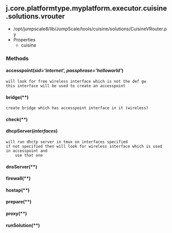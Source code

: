 <!-- toc -->
## j.core.platformtype.myplatform.executor.cuisine.solutions.vrouter

- /opt/jumpscale8/lib/JumpScale/tools/cuisine/solutions/CuisineVRouter.py
- Properties
    - cuisine

### Methods

    

#### accesspoint(*sid='internet', passphrase='helloworld'*) 

```
will look for free wireless interface which is not the def gw
this interface will be used to create an accesspoint

```

#### bridge(**) 

```
create bridge which has accesspoint interface in it (wireless)

```

#### check(**) 

#### dhcpServer(*interfaces*) 

```
will run dhctp server in tmux on interfaces specified
if not specified then will look for wireless interface which is used in accesspoint and
    use that one

```

#### dnsServer(**) 

#### firewall(**) 

#### hostap(**) 

#### prepare(**) 

#### proxy(**) 

#### runSolution(**) 

